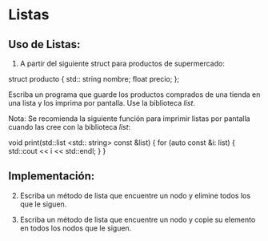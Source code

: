 Listas
===

Uso de Listas:
---
1. A partir del siguiente struct para productos de supermercado:

struct producto
{
    std:: string nombre;
    float precio;
};

Escriba un programa que guarde los productos comprados de una tienda
en una lista y los imprima por pantalla. Use la biblioteca *list*.

Nota: Se recomienda la siguiente función para imprimir listas por
pantalla cuando las cree con la biblioteca *list*:

void print(std::list <std:: string> const &list)
{
    for (auto const &i: list) {
        std::cout << i << std::endl;
    }
}

Implementación:
---
2. Escriba un método de lista que encuentre un nodo y elimine todos los
que le siguen.

3. Escriba un método de lista que encuentre un nodo y copie su elemento
en todos los nodos que le siguen.